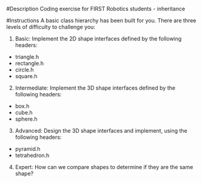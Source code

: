 #Description
Coding exercise for FIRST Robotics students - inheritance

#Instructions
A basic class hierarchy has been built for you. There are three levels of difficulty to challenge you:
1. Basic: Implement the 2D shape interfaces defined by the following headers:
- triangle.h
- rectangle.h
- circle.h
- square.h
2. Intermediate: Implement the 3D shape interfaces defined by the following headers:
- box.h
- cube.h
- sphere.h
3. Advanced: Design the 3D shape interfaces and implement, using the following headers:
- pyramid.h
- tetrahedron.h
4. Expert: How can we compare shapes to determine if they are the same shape?
